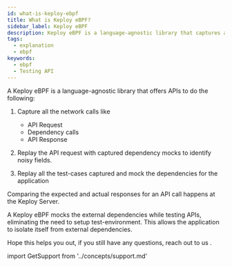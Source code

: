 ```yaml
---
id: what-is-keploy-ebpf
title: What is Keploy eBPF?
sidebar_label: Keploy eBPF
description: Keploy eBPF is a language-agnostic library that captures and replays API calls and subsequent network interactions.
tags:
  - explanation
  - ebpf
keywords:
  - ebpf
  - Testing API
---
```


<head>
  <title>What is Keploy eBPF | Keploy Docs</title>
  <meta charSet="utf-8" />
</head>

A Keploy eBPF is a language-agnostic library that offers APIs to do the following:

1. Capture all the network calls like

   - API Request
   - Dependency calls
   - API Response

2. Replay the API request with captured dependency mocks to identify noisy fields.
3. Replay all the test-cases captured and mock the dependencies for the application

Comparing the expected and actual responses for an API call happens at the Keploy Server.

A Keploy eBPF mocks the external dependencies while testing APIs, eliminating the need to setup test-environment. This allows the application to isolate itself from external dependencies.

Hope this helps you out, if you still have any questions, reach out to us .

import GetSupport from '../concepts/support.md'

<GetSupport/>
